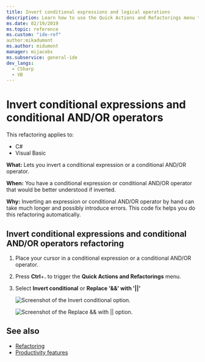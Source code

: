 ```yaml
---
title: Invert conditional expressions and logical operations
description: Learn how to use the Quick Actions and Refactorings menu to invert a conditional expression or a conditional AND/OR operator.
ms.date: 02/19/2019
ms.topic: reference
ms.custom: "ide-ref"
author:mikadumont
ms.author: midumont
manager: mijacobs
ms.subservice: general-ide
dev_langs:
  - CSharp
  - VB
---
```

# Invert conditional expressions and conditional AND/OR operators

This refactoring applies to:

- C#
- Visual Basic

**What:** Lets you invert a conditional expression or a conditional AND/OR operator.

**When:** You have a conditional expression or conditional AND/OR operator that would be better understood if inverted.

**Why:** Inverting an expression or conditional AND/OR operator by hand can take much longer and possibly introduce errors. This code fix helps you do this refactoring automatically.

## Invert conditional expressions and conditional AND/OR operators refactoring

1. Place your cursor in a conditional expression or a conditional AND/OR operator.
2. Press **Ctrl**+**.** to trigger the **Quick Actions and Refactorings** menu.
3. Select **Invert conditional** or **Replace '&&' with '||'**

    ![Screenshot of the Invert conditional option.](media/invert-conditional.png)

    ![Screenshot of the Replace && with || option.](media/invert-logical-operator.png)

## See also

- [Refactoring](../refactoring-in-visual-studio.md)
- [Productivity features](../productivity-features.md)
